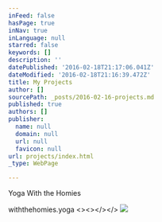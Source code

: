 ```yaml
---
inFeed: false
hasPage: true
inNav: true
inLanguage: null
starred: false
keywords: []
description: ''
datePublished: '2016-02-18T21:17:06.041Z'
dateModified: '2016-02-18T21:16:39.472Z'
title: My Projects
author: []
sourcePath: _posts/2016-02-16-projects.md
published: true
authors: []
publisher:
  name: null
  domain: null
  url: null
  favicon: null
url: projects/index.html
_type: WebPage

---
```

Yoga With the Homies

withthehomies.yoga <\><\></\></\>
![](https://the-grid-user-content.s3-us-west-2.amazonaws.com/b224f3b8-835e-4586-974f-3ee0664e6aee.jpg)